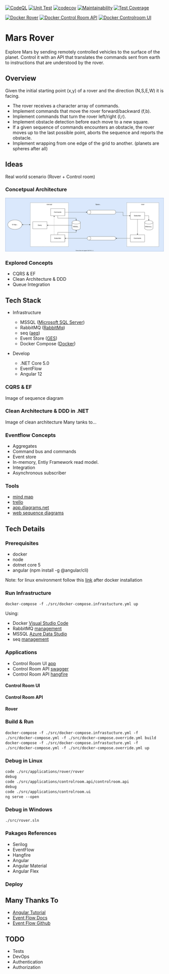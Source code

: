 [![CodeQL](https://github.com/samuele-cozzi/2021-marsrover/actions/workflows/codeql-analysis.yml/badge.svg)](https://github.com/samuele-cozzi/2021-marsrover/actions/workflows/codeql-analysis.yml)
[![Unit Test](https://github.com/samuele-cozzi/2021-marsrover/actions/workflows/dotnet-unittest.yml/badge.svg)](https://github.com/samuele-cozzi/2021-marsrover/actions/workflows/dotnet-unittest.yml)
[![codecov](https://codecov.io/gh/samuele-cozzi/2021-marsrover/branch/main/graph/badge.svg?token=ARTZVUUV8G)](https://codecov.io/gh/samuele-cozzi/2021-marsrover)
[![Maintainability](https://api.codeclimate.com/v1/badges/fac11f4252ca3d792cda/maintainability)](https://codeclimate.com/github/samuele-cozzi/2021-marsrover/maintainability)
[![Test Coverage](https://api.codeclimate.com/v1/badges/fac11f4252ca3d792cda/test_coverage)](https://codeclimate.com/github/samuele-cozzi/2021-marsrover/test_coverage)

[![Docker Rover](https://github.com/samuele-cozzi/2021-marsrover/actions/workflows/docker-push-rover.yml/badge.svg)](https://github.com/samuele-cozzi/2021-marsrover/actions/workflows/docker-push-rover.yml)
[![Docker Control Room API](https://github.com/samuele-cozzi/2021-marsrover/actions/workflows/docker-push-controlroomapi.yml/badge.svg)](https://github.com/samuele-cozzi/2021-marsrover/actions/workflows/docker-push-controlroomapi.yml)
[![Docker Controlroom UI](https://github.com/samuele-cozzi/2021-marsrover/actions/workflows/docker-push-controlroomui.yml/badge.svg)](https://github.com/samuele-cozzi/2021-marsrover/actions/workflows/docker-push-controlroomui.yml)

# Mars Rover

Explore Mars by sending remotely controlled vehicles to the surface of the planet. Control it with an API that translates the commands sent from earth to instructions that are understood by the rover.



## Overview

Given the initial starting point (x,y) of a rover and the direction (N,S,E,W) it is facing.

- The rover receives a character array of commands.
- Implement commands that move the rover forward/backward (f,b).
- Implement commands that turn the rover left/right (l,r).
- Implement obstacle detection before each move to a new square. 
- If a given sequence of commands encounters an obstacle, 
the rover moves up to the last possible point, aborts the sequence and reports the obstacle.
- Implement wrapping from one edge of the grid to another. (planets are spheres after all)

## Ideas
Real world scenario (Rover + Control room)

### Concetpual Architecture
![ConceptualArchitecture](https://github.com/samuele-cozzi/2021-MarsRover/blob/main/Utilities/MarsRoverArchitecture.svg)

### Explored Concepts
- CQRS & EF
- Clean Architecture & DDD
- Queue Integration


## Tech Stack
- Infrastructure
  - MSSQL ([Microsoft SQL Server](https://www.microsoft.com/it-it/sql-server/sql-server-downloads))
  - RabbitMQ ([RabbitMq](https://www.rabbitmq.com/))
  - seq ([aeq](https://datalust.co/seq))
  - Event Store ([GES](https://eventstore.com/))
  - Docker Compose ([Docker](https://www.docker.com/))
  
- Develop
  
  - .NET Core 5.0 
  - EventFlow
  - Angular 12

### CQRS & EF
Image of sequence diagram

### Clean  Architecture & DDD in .NET   
Image of clean architecture
Many tanks to...

### Eventflow Concepts
- Aggregates
- Command bus and commands
- Event store
- In-memory, Entiy Framework read model.
- Integration
- Asynchronous subscriber

### Tools
- [mind map](https://gitmind.com/app/doc/1e898538b34c43ba53532e5440b584ad)
- [trello](https://trello.com/b/RbRn6Qcc/marsrover-2021)
- [app.diagrams.net](https://app.diagrams.net/#DMarsRoverArchitecture.svg)
- [web sequence diagrams](https://www.websequencediagrams.com/)

## Tech Details

### Prerequisites
- docker
- node 
- dotnet core 5
- angular (npm install -g @angular/cli)

Note: for linux environment follow this [link](https://docs.docker.com/engine/install/linux-postinstall/) after docker installation

### Run Infrastructure

```docker
docker-compose -f ./src/docker-compose.infrastucture.yml up
```
Using:
- Docker [Visual Studio Code](https://code.visualstudio.com/download)
- RabbitMQ [management](http://localhost:15672/)
- MSSQL [Azure Data Studio](https://docs.microsoft.com/en-us/sql/connect/ad/sql-server-connect-ad-sql-server-azure)
- seq [management](http://localhost:5340)

### Applications

- Control Room UI [app](http://localhost:5010/)
- Control Room API [swagger](http://localhost:5000/swagger)
- Control Room API [hangfire](http://localhost:5000/hangfire)

#### Control Room UI

#### Control Room API

#### Rover

### Build & Run

```docker
docker-compose -f ./src/docker-compose.infrastucture.yml -f ./src/docker-compose.yml -f ./src/docker-compose.override.yml build
docker-compose -f ./src/docker-compose.infrastucture.yml -f ./src/docker-compose.yml -f ./src/docker-compose.override.yml up
```


### Debug in Linux

```docker
code ./src/applications/rover/rover
debug
code ./src/applications/controlroom.api/controlroom.api
debug
code ./src/applications/controlroom.ui
ng serve --open
```

### Debug in Windows

```docker
./src/rover.sln
```

### Pakages References
- Serilog
- EventFlow
- Hangfire
- Angular
- Angular Material
- Angular Flex





### Deploy


## Many Thanks To
- [Angular Tutorial](https://angular.io/tutorial)
- [Event Flow Docs](https://docs.geteventflow.net/GettingStarted.html)
- [Event Flow Github](https://github.com/eventflow/EventFlow)


## TODO
- Tests
- DevOps
- Authentication
- Authorization
